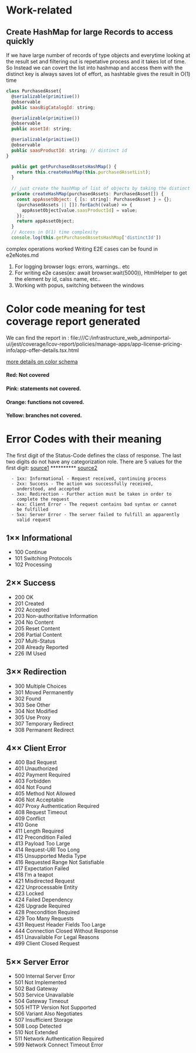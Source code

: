 # Work-related

## Create HashMap for large Records to access quickly
If we have large number of records of type objects and everytime looking at the result set and filtering out is repetative process and it takes lot of time. So Instead we can covert the list into hashmap and access them with the distinct key is always saves lot of effort, as hashtable gives the result in O(1) time

```javascript
class PurchasedAsset{
  @serializable(primitive())
  @observable
  public saasBigCatalogId: string;

  @serializable(primitive())
  @observable
  public assetId: string;

  @serializable(primitive())
  @observable
  public saasProductId: string; // distinct id
}

  public get getPurchasedAssetsHashMap() {
    return this.createHashMap(this.purchasedAssetList);
  }
  
  // just create the hashMap of list of objects by taking the distinct id as key for each record
  private createHashMap(purchasedAssets: PurchasedAsset[]) {
    const appAssetObject: { [s: string]: PurchasedAsset } = {};
    (purchasedAssets || []).forEach((value) => {
      appAssetObject[value.saasProductId] = value;
    });
    return appAssetObject;
  }
  // Access in O(1) time complexity
  console.log(this.getPurchasedAssetsHashMap['distinctId'])
```

complex operations worked
Writing E2E cases can be found in e2eNotes.md

1. For logging browser logs: errors, warnings.. etc
2. For writing e2e cases(ex: await browser.wait(5000)), HtmlHelper to get the element by id, calss name, etc..
3. Working with popus, switching between the windows

# Color code meaning for test coverage report generated 
We can find the report in : file:///C:/infrastructure_web_adminportal-ui/jest/coverage/lcov-report/policies/manage-apps/app-license-pricing-info/app-offer-details.tsx.html

[more details on color schema](https://krishankantsinghal.medium.com/how-to-read-test-coverage-report-generated-using-jest-c2d1cb70da8b)
#### Red: Not covered
#### Pink: statements not covered.
#### Orange: functions not covered.
#### Yellow: branches not covered.

# Error Codes with their meaning

The first digit of the Status-Code defines the class of response. The last two digits do not have any categorization role. There are 5 values for the first digit:
[source1](https://www.w3.org/Protocols/rfc2616/rfc2616-sec6.html#sec6.1) **********
[source2](https://restfulapi.net/http-status-codes/)

      - 1xx: Informational - Request received, continuing process
      - 2xx: Success - The action was successfully received,
        understood, and accepted
      - 3xx: Redirection - Further action must be taken in order to
        complete the request
      - 4xx: Client Error - The request contains bad syntax or cannot
        be fulfilled
      - 5xx: Server Error - The server failed to fulfill an apparently
        valid request
        
## 1×× Informational

- 100 Continue
- 101 Switching Protocols
- 102 Processing

## 2×× Success

- 200 OK
- 201 Created
- 202 Accepted
- 203 Non-authoritative Information
- 204 No Content
- 205 Reset Content
- 206 Partial Content
- 207 Multi-Status
- 208 Already Reported
- 226 IM Used

## 3×× Redirection

- 300 Multiple Choices
- 301 Moved Permanently
- 302 Found
- 303 See Other
- 304 Not Modified
- 305 Use Proxy
- 307 Temporary Redirect
- 308 Permanent Redirect

## 4×× Client Error

- 400 Bad Request
- 401 Unauthorized
- 402 Payment Required
- 403 Forbidden
- 404 Not Found
- 405 Method Not Allowed
- 406 Not Acceptable
- 407 Proxy Authentication Required
- 408 Request Timeout
- 409 Conflict
- 410 Gone
- 411 Length Required
- 412 Precondition Failed
- 413 Payload Too Large
- 414 Request-URI Too Long
- 415 Unsupported Media Type
- 416 Requested Range Not Satisfiable
- 417 Expectation Failed
- 418 I’m a teapot
- 421 Misdirected Request
- 422 Unprocessable Entity
- 423 Locked
- 424 Failed Dependency
- 426 Upgrade Required
- 428 Precondition Required
- 429 Too Many Requests
- 431 Request Header Fields Too Large
- 444 Connection Closed Without Response
- 451 Unavailable For Legal Reasons
- 499 Client Closed Request

## 5×× Server Error

- 500 Internal Server Error
- 501 Not Implemented
- 502 Bad Gateway
- 503 Service Unavailable
- 504 Gateway Timeout
- 505 HTTP Version Not Supported
- 506 Variant Also Negotiates
- 507 Insufficient Storage
- 508 Loop Detected
- 510 Not Extended
- 511 Network Authentication Required
- 599 Network Connect Timeout Error
